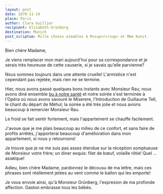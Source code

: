 ```yaml
---
layout: post
date: 1870-11-14
place: Paris
author: Clara Guillier
recipient: Elisabeth Grünberg
destination: Munich
post_scriptum: Mille choses aimables à M<sup>r</sup> et Mme Kunst.
---
```


Bien chère Madame,

Je viens remplacer mon mari aujourd'hui pour sa correspondance et je serais
très heureuse de cette causerie, si je savais qu'elle parvienne?

Nous sommes toujours dans une attente cruelle! L'armistice n'est cependant pas
rejetée, mais rien ne se termine.

Hier, nous avons passé quelques bons instants avec Monsieur Rau; nous avons
diné ensemble <ins class="straight">bu à notre santé</ins> et notre soirée
s'est terminée à l'Opéra où nous avons savouré le Miserere, l'Introduction de
Guillaume Tell, le chant du départ de Méhul; la soirée a été très jolie et nous
avions beaucoup à remercier Monsieur Rau.

Le froid se fait sentir fortement, mais l'appartement se chauffe facilement.

J'avoue que je me plais beaucoup au milieu de ce confort, et sans faire de
profits arrêtés, j'apporterai beaucoup d'amélioration dans mon appartement, si
nous y retournons!

Je trouve que je ne me suis pas assez étendue sur la réception somptueuse de
Monsieur votre frère; un diner exquis: filet de bœuf, volaille rôtie! Quel ...
asiatique!

Adieu, bien chère Madame, pardonnez le décousu de ma lettre, mais ces phrases
sont réellement jetées au vent comme le ballon qui les emporte!

Je vous envoie ainsi, qu'à Monsieur Grünberg, l'expresion de ma profonde
affection. Gaston embrasse tous les bébés.
